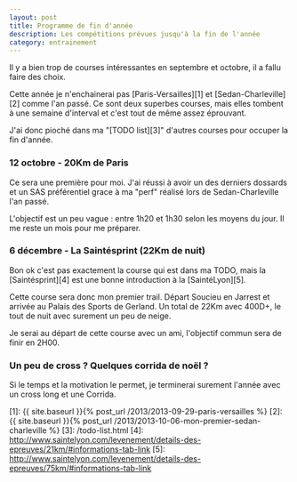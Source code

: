 ```yaml
---
layout: post
title: Programme de fin d'année
description: Les compétitions prévues jusqu'à la fin de l'année
category: entrainement
---
```


Il y a bien trop de courses intéressantes en septembre et octobre, il a fallu
faire des choix.

Cette année je n'enchainerai pas [Paris-Versailles][1] et [Sedan-Charleville][2]
comme l'an passé. Ce sont deux superbes courses, mais elles tombent à
une semaine d'interval et c'est tout de même assez éprouvant.

J'ai donc pioché dans ma "[TODO list][3]" d'autres courses pour occuper la
fin d'année.

### 12 octobre - 20Km de Paris

Ce sera une première pour moi. J'ai réussi à avoir un des derniers dossards
et un SAS préférentiel grace à ma "perf" réalisé lors de Sedan-Charleville
l'an passé.

L'objectif est un peu vague : entre 1h20 et 1h30 selon les moyens du jour.
Il me reste un mois pour me préparer.

### 6 décembre - La Saintésprint (22Km de nuit)

Bon ok c'est pas exactement la course qui est dans ma TODO, mais
la [Saintésprint][4] est une bonne introduction à la [SaintéLyon][5].

Cette course sera donc mon premier trail. Départ Soucieu en Jarrest et
arrivée au Palais des Sports de Gerland. Un total de 22Km avec 400D+, le tout
de nuit avec surement un peu de neige.

Je serai au départ de cette course avec un ami, l'objectif commun sera
de finir en 2H00.

### Un peu de cross ? Quelques corrida de noël ?

Si le temps et la motivation le permet, je terminerai surement l'année avec
un cross long et une Corrida.

[1]: {{ site.baseurl }}{% post_url /2013/2013-09-29-paris-versailles %}
[2]: {{ site.baseurl }}{% post_url /2013/2013-10-06-mon-premier-sedan-charleville %}
[3]: /todo-list.html
[4]: http://www.saintelyon.com/levenement/details-des-epreuves/21km/#informations-tab-link
[5]: http://www.saintelyon.com/levenement/details-des-epreuves/75km/#informations-tab-link
